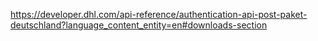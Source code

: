 https://developer.dhl.com/api-reference/authentication-api-post-paket-deutschland?language_content_entity=en#downloads-section